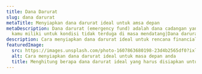 ```yaml
---
title: Dana Darurat
slug: dana darurat
metaTitle: Menyiapkan dana darurat ideal untuk amsa depan
metaDescription: Dana darurat (emergency fund) adalah dana cadangan yang harus
  kamu miliki untuk kondisi tidak terduga di masa mendatang|Dana darurat ideal
description: Cara menyiapkan dana darurat ideal untuk rencana financial jangka panjang anda
featuredImage:
  src: https://images.unsplash.com/photo-1607863680198-23d4b2565df0?ixlib=rb-1.2.1&ixid=MnwxMjA3fDB8MHxwaG90by1wYWdlfHx8fGVufDB8fHx8&auto=format&fit=crop&w=1470&q=80\
  alt: Cara menyiapkan dana darurat ideal untuk masa depan anda
  title: Menghitung berapa dana darurat ideal yang harus disiapkan untuk masa depan.
---
```

